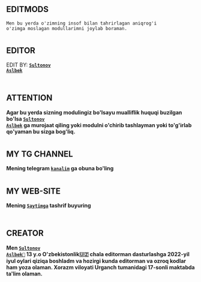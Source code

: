# <h2>EDITMODS</h2>
<code>Men bu yerda o'zimning insof bilan tahrirlagan 
aniqrog'i o'zimga moslagan modullarimni joylab boraman.</code>
# <h2>EDITOR</h2>
EDIT BY: <code><strong><a href="https://t.me/SultonovAslbek">Sultonov Aslbek</a></strong></code>
<div>
        <div class="row">
          <div class="col-lg-4" data-aos="fade-right">
            <img src="http://m1762.myxvest.ru/site/assets/5dab0c716647d3e44b4e8990c9ee3eb4.gif" class="img-fluid" alt="">
          </div>

# <h2>ATTENTION</h2>
<strong>Agar bu yerda sizning modulingiz bo'lsayu mualliflik huquqi buzilgan bo'lsa <code><a href="https://t.me/SultonovAslbek">Sultonov Aslbek</a></code> ga murojaat qiling yoki modulni o'chirib tashlayman yoki to'g'irlab qo'yaman bu sizga bog'liq.</strong>
# <h2>MY TG CHANNEL</h2>
<b>Mening telegram <code><a href="https://t.me/lucifer_seriali_uzbek">kanalim</a></code> ga obuna bo'ling</b>
# <h2>MY WEB-SITE</h2>
<b>Mening <code><a href="https://m1762.myxvest.ru">Saytimga</a></code> tashrif buyuring</b>
<div>
        <div class="row">
          <div class="col-lg-4" data-aos="fade-right">
            <img src="https://te.legra.ph/file/5d9f68f7d13afc55db80e.png" class="img-fluid" alt="">
          </div>

# <h2>CREATOR</h2>
<b><b>Men <code><a href="https://t.me/SultonovAslbek">Sultonov Aslbek💖</a></code> 13 y.o O'zbekistonlik🇺🇿 chala editorman dasturlashga 2022-yil iyul oylari qiziqa boshladm va hozirgi kunda editorman va ozroq kodlar ham yoza olaman. Xorazm viloyati Urganch tumanidagi 17-sonli maktabda ta'lim olaman.</b></b>
<div>
        <div class="row">
          <div class="col-lg-4" data-aos="fade-right">
            <img src="https://te.legra.ph/file/be3784205d733e369fbb4.jpg" class="img-fluid" alt="">
          </div>
